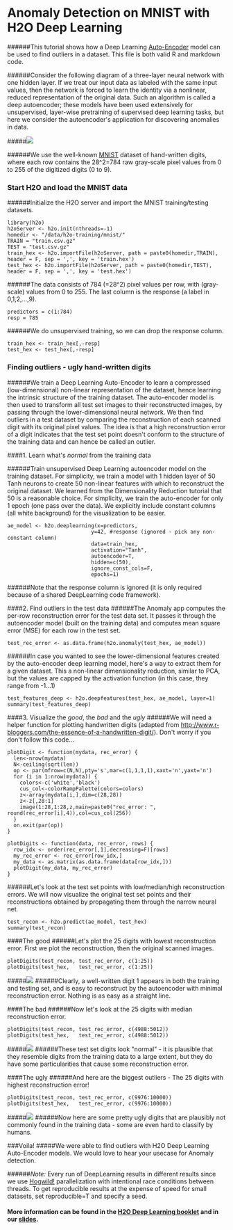 # Anomaly Detection on MNIST with H2O Deep Learning

######This tutorial shows how a Deep Learning [Auto-Encoder](http://en.wikipedia.org/wiki/Autoencoder) model can be used to find outliers in a dataset. This file is both valid R and markdown code.

######Consider the following diagram of a three-layer neural network with one hidden layer. If we treat our input data as labeled with the same input values, then the network is forced to learn the identity via a nonlinear, reduced representation of the original data. Such an algorithm is called a deep autoencoder; these models have been used extensively for unsupervised, layer-wise pretraining of supervised deep learning tasks, but here we consider the autoencoder's application for discovering anomalies in data.

#####![](images/autoencoder.png)

######We use the well-known [MNIST](http://yann.lecun.com/exdb/mnist/) dataset of hand-written digits, where each row contains the 28^2=784 raw gray-scale pixel values from 0 to 255 of the digitized digits (0 to 9). 

### Start H2O and load the MNIST data

######Initialize the H2O server and import the MNIST training/testing datasets.

    library(h2o)
    h2oServer <- h2o.init(nthreads=-1)
    homedir <- "/data/h2o-training/mnist/"
    TRAIN = "train.csv.gz"
    TEST = "test.csv.gz"
    train_hex <- h2o.importFile(h2oServer, path = paste0(homedir,TRAIN), header = F, sep = ',', key = 'train.hex')
    test_hex <- h2o.importFile(h2oServer, path = paste0(homedir,TEST), header = F, sep = ',', key = 'test.hex')
 
######The data consists of 784 (=28^2) pixel values per row, with (gray-scale) values from 0 to 255. The last column is the response (a label in 0,1,2,...,9).
 
    predictors = c(1:784)
    resp = 785

######We do unsupervised training, so we can drop the response column.

    train_hex <- train_hex[,-resp]
    test_hex <- test_hex[,-resp]

### Finding outliers - ugly hand-written digits
######We train a Deep Learning Auto-Encoder to learn a compressed (low-dimensional) non-linear representation of the dataset, hence learning the intrinsic structure of the training dataset. The auto-encoder model is then used to transform all test set images to their reconstructed images, by passing through the lower-dimensional neural network. We then find outliers in a test dataset by comparing the reconstruction of each scanned digit with its original pixel values. The idea is that a high reconstruction error of a digit indicates that the test set point doesn't conform to the structure of the training data and can hence be called an outlier.

####1. Learn what's *normal* from the training data

######Train unsupervised Deep Learning autoencoder model on the training dataset. For simplicity, we train a model with 1 hidden layer of 50 Tanh neurons to create 50 non-linear features with which to reconstruct the original dataset.  We learned from the Dimensionality Reduction tutorial that 50 is a reasonable choice. For simplicity, we train the auto-encoder for only 1 epoch (one pass over the data). We explicitly include constant columns (all white background) for the visualization to be easier.

    ae_model <- h2o.deeplearning(x=predictors,
                               y=42, #response (ignored - pick any non-constant column)
                               data=train_hex,
                               activation="Tanh",
                               autoencoder=T,
                               hidden=c(50),
                               ignore_const_cols=F,
                               epochs=1)
                               
######Note that the response column is ignored (it is only required because of a shared DeepLearning code framework).
  
####2. Find outliers in the test data
######The Anomaly app computes the per-row reconstruction error for the test data set. It passes it through the autoencoder model (built on the training data) and computes mean square error (MSE) for each row in the test set.
 
    test_rec_error <- as.data.frame(h2o.anomaly(test_hex, ae_model))
      

######In case you wanted to see the lower-dimensional features created by the auto-encoder deep learning model, here's a way to extract them for a given dataset. This a non-linear dimensionality reduction, similar to PCA, but the values are capped by the activation function (in this case, they range from -1...1)

    test_features_deep <- h2o.deepfeatures(test_hex, ae_model, layer=1)
    summary(test_features_deep)

####3. Visualize the *good*, the *bad* and the *ugly*
######We will need a helper function for plotting handwritten digits (adapted from http://www.r-bloggers.com/the-essence-of-a-handwritten-digit/). Don't worry if you don't follow this code...

    plotDigit <- function(mydata, rec_error) {
      len<-nrow(mydata)
      N<-ceiling(sqrt(len))
      op <- par(mfrow=c(N,N),pty='s',mar=c(1,1,1,1),xaxt='n',yaxt='n')
      for (i in 1:nrow(mydata)) {
        colors<-c('white','black')
        cus_col<-colorRampPalette(colors=colors)
        z<-array(mydata[i,],dim=c(28,28))
        z<-z[,28:1]
        image(1:28,1:28,z,main=paste0("rec_error: ", round(rec_error[i],4)),col=cus_col(256))
      }
      on.exit(par(op))
    }
    
    plotDigits <- function(data, rec_error, rows) {
      row_idx <- order(rec_error[,1],decreasing=F)[rows]
      my_rec_error <- rec_error[row_idx,]
      my_data <- as.matrix(as.data.frame(data[row_idx,]))
      plotDigit(my_data, my_rec_error)
    }
      
######Let's look at the test set points with low/median/high reconstruction errors. We will now visualize the original test set points and their reconstructions obtained by propagating them through the narrow neural net.
  
    test_recon <- h2o.predict(ae_model, test_hex)
    summary(test_recon)

####The good
######Let's plot the 25 digits with lowest reconstruction error. First we plot the reconstruction, then the original scanned images.
    
    plotDigits(test_recon, test_rec_error, c(1:25))
    plotDigits(test_hex,   test_rec_error, c(1:25))

#####![](images/good_both.png)
######Clearly, a well-written digit 1 appears in both the training and testing set, and is easy to reconstruct by the autoencoder with minimal reconstruction error. Nothing is as easy as a straight line.

####The bad
######Now let's look at the 25 digits with median reconstruction error.
   
    plotDigits(test_recon, test_rec_error, c(4988:5012))
    plotDigits(test_hex,   test_rec_error, c(4988:5012))

#####![](images/bad_both.png)
######These test set digits look "normal" - it is plausible that they resemble digits from the training data to a large extent, but they do have some particularities that cause some reconstruction error.

####The ugly
######And here are the biggest outliers - The 25 digits with highest reconstruction error!

    plotDigits(test_recon, test_rec_error, c(9976:10000))
    plotDigits(test_hex,   test_rec_error, c(9976:10000))

#####![](images/ugly_both.png)
######Now here are some pretty ugly digits that are plausibly not commonly found in the training data - some are even hard to classify by humans.

###Voila!
#####We were able to find outliers with H2O Deep Learning Auto-Encoder models. We would love to hear your usecase for Anomaly detection.

######*Note:* Every run of DeepLearning results in different results since we use [Hogwild!](http://www.eecs.berkeley.edu/~brecht/papers/hogwildTR.pdf) parallelization with intentional race conditions between threads.  To get reproducible results at the expense of speed for small datasets, set reproducible=T and specify a seed.

#### More information can be found in the [H2O Deep Learning booklet](https://t.co/kWzyFMGJ2S) and in our [slides](http://www.slideshare.net/0xdata/presentations).
